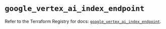 # `google_vertex_ai_index_endpoint`

Refer to the Terraform Registry for docs: [`google_vertex_ai_index_endpoint`](https://registry.terraform.io/providers/hashicorp/google-beta/5.38.0/docs/resources/google_vertex_ai_index_endpoint).

